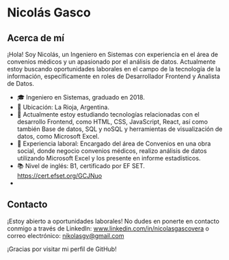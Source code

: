 # Nicolás Gasco

## Acerca de mí
¡Hola! Soy Nicolás, un Ingeniero en Sistemas con experiencia en el área de convenios médicos y un apasionado por el análisis de datos. Actualmente estoy buscando oportunidades laborales en el campo de la tecnología de la información, específicamente en roles de Desarrollador Frontend y Analista de Datos.

- 🎓 Ingeniero en Sistemas, graduado en 2018.
- 📍 Ubicación: La Rioja, Argentina.
- 🌱 Actualmente estoy estudiando tecnologías relacionadas con el desarrollo Frontend, como HTML, CSS, JavaScript, React, así como también Base de datos, SQL y noSQL y herramientas de visualización de datos, como Microsoft Excel.
- 💼 Experiencia laboral: Encargado del área de Convenios en una obra social, donde negocio convenios médicos, realizo análisis de datos utilizando Microsoft Excel y los presente en informe estadísticos.
- 📚 Nivel de inglés: B1, certificado por EF SET. https://cert.efset.org/GCJNuo
- 
## Contacto
¡Estoy abierto a oportunidades laborales! No dudes en ponerte en contacto conmigo a través de LinkedIn: www.linkedin.com/in/nicolasgascovera o correo electrónico: nikolasgv@gmail.com

¡Gracias por visitar mi perfil de GitHub!


